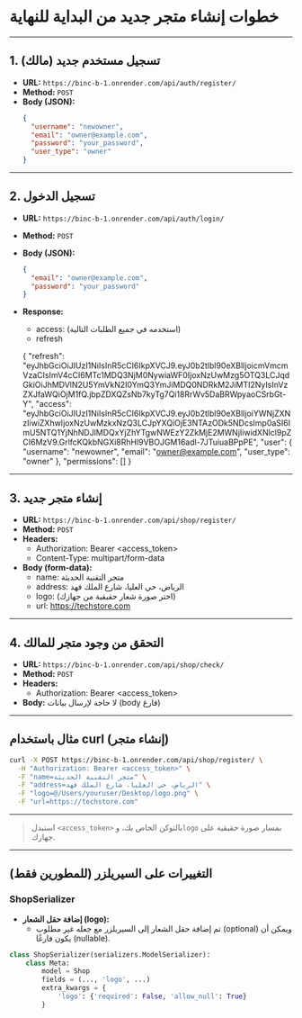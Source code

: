 # خطوات إنشاء متجر جديد من البداية للنهاية

---

## 1. تسجيل مستخدم جديد (مالك)
- **URL:** `https://binc-b-1.onrender.com/api/auth/register/`
- **Method:** `POST`
- **Body (JSON):**
  ```json
  {
    "username": "newowner",
    "email": "owner@example.com",
    "password": "your_password",
    "user_type": "owner"
  }
  ```

---

## 2. تسجيل الدخول
- **URL:** `https://binc-b-1.onrender.com/api/auth/login/`
- **Method:** `POST`
- **Body (JSON):**
  ```json
  {
    "email": "owner@example.com",
    "password": "your_password"
  }
  ```
- **Response:**
  - access: (استخدمه في جميع الطلبات التالية)
  - refresh

  {
    "refresh": "eyJhbGciOiJIUzI1NiIsInR5cCI6IkpXVCJ9.eyJ0b2tlbl90eXBlIjoicmVmcmVzaCIsImV4cCI6MTc1MDQ3NjM0NywiaWF0IjoxNzUwMzg5OTQ3LCJqdGkiOiJhMDVlN2U5YmVkN2I0YmQ3YmJiMDQ0NDRkM2JiMTI2NyIsInVzZXJfaWQiOjM1fQ.jbpZDXQZsNb7kyTg7Qi18RrWv5DaBRWpyaoCSrbGt-Y",
    "access": "eyJhbGciOiJIUzI1NiIsInR5cCI6IkpXVCJ9.eyJ0b2tlbl90eXBlIjoiYWNjZXNzIiwiZXhwIjoxNzUwMzkxNzQ3LCJpYXQiOjE3NTAzODk5NDcsImp0aSI6ImU5NTQ1YjNhNDJlMDQxYjZhYTgwNWEzY2ZkMjE2MWNjIiwidXNlcl9pZCI6MzV9.GrlfcKQkbNGXi8RhHl9VBOJGM16adl-7JTuiuaBPpPE",
    "user": {
        "username": "newowner",
        "email": "owner@example.com",
        "user_type": "owner"
    },
    "permissions": []
}

---

## 3. إنشاء متجر جديد
- **URL:** `https://binc-b-1.onrender.com/api/shop/register/`
- **Method:** `POST`
- **Headers:**
  - Authorization: Bearer <access_token>
  - Content-Type: multipart/form-data
- **Body (form-data):**
  - name: متجر التقنية الحديثة
  - address: الرياض، حي العليا، شارع الملك فهد
  - logo: (اختر صورة شعار حقيقية من جهازك)
  - url: https://techstore.com

---

## 4. التحقق من وجود متجر للمالك
- **URL:** `https://binc-b-1.onrender.com/api/shop/check/`
- **Method:** `POST`
- **Headers:**
  - Authorization: Bearer <access_token>
- **Body:** لا حاجة لإرسال بيانات (body فارغ)

---

## مثال باستخدام curl (إنشاء متجر)
```bash
curl -X POST https://binc-b-1.onrender.com/api/shop/register/ \
  -H "Authorization: Bearer <access_token>" \
  -F "name=متجر التقنية الحديثة" \
  -F "address=الرياض، حي العليا، شارع الملك فهد" \
  -F "logo=@/Users/youruser/Desktop/logo.png" \
  -F "url=https://techstore.com"
```

---

> استبدل `<access_token>` بالتوكن الخاص بك، و`logo` بمسار صورة حقيقية على جهازك.

---

## التغييرات على السيريلزر (للمطورين فقط)

### ShopSerializer
- **إضافة حقل الشعار (logo):**
  - تم إضافة حقل الشعار إلى السيريلزر مع جعله غير مطلوب (optional) ويمكن أن يكون فارغًا (nullable).

```python
class ShopSerializer(serializers.ModelSerializer):
    class Meta:
        model = Shop
        fields = (..., 'logo', ...)
        extra_kwargs = {
            'logo': {'required': False, 'allow_null': True}
        }
```
